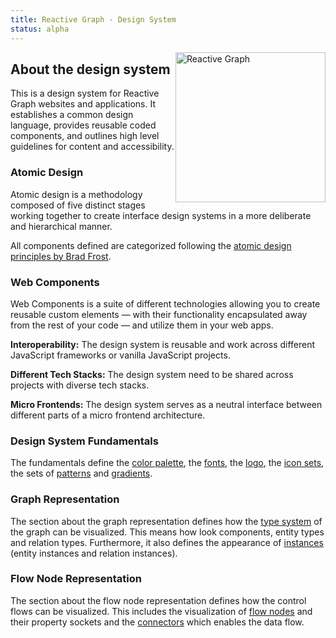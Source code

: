 ```yaml
---
title: Reactive Graph - Design System
status: alpha
---
```


<div>
  <img src="{{ path '/logo/configurable/reactive-graph.svg' }}" style="height: 240px; float: right;" alt="Reactive Graph">
</div>

<article class="rg-article">
  <h1 class="rg-article-title">About the design system</h1>
  <p class="rg-article-intro">
    This is a design system for Reactive Graph websites and applications. It establishes a common design language,
    provides reusable coded components, and outlines high level guidelines for content and accessibility.
  </p>
</article>

### Atomic Design

Atomic design is a methodology composed of five distinct stages working together to create interface design systems in a more deliberate and hierarchical
manner.

All components defined are categorized following the
<a href="http://atomicdesign.bradfrost.com/table-of-contents/">atomic design principles by Brad Frost</a>.

### Web Components

Web Components is a suite of different technologies allowing you to create reusable custom elements — with their
functionality encapsulated away from the rest of your code — and utilize them in your web apps.

<strong>Interoperability:</strong> The design system is reusable and work across different JavaScript frameworks or
vanilla JavaScript projects.

<strong>Different Tech Stacks:</strong> The design system need to be shared across projects with diverse tech
stacks.

<strong>Micro Frontends:</strong> The design system serves as a neutral interface between different parts of a
micro frontend architecture.

### Design System Fundamentals

The fundamentals define the <a href="/docs/fundamentals/palette">color palette</a>,
the <a href="/docs/fundamentals/fonts">fonts</a>, the <a href="/docs/fundamentals/logo">logo</a>,
the <a href="/docs/fundamentals/icons">icon sets</a>, the sets of <a href="/docs/fundamentals/pattern">patterns</a>
and <a href="/docs/fundamentals/gradients">gradients</a>.</p>

### Graph Representation

The section about the graph representation defines how the
<a href="/docs/graph-representation/type-system">type system</a> of the graph can be visualized. This means
how look components, entity types and relation types. Furthermore, it also defines the appearance of
<a href="/docs/graph-representation/instance-system">instances</a> (entity instances and relation instances).

### Flow Node Representation

The section about the flow node representation defines how the control flows can be visualized. This includes
the visualization of <a href="/docs/flow-node-representation/flow-node">flow nodes</a> and their property sockets
and the <a href="/docs/flow-node-representation/connector">connectors</a> which enables the data flow.
